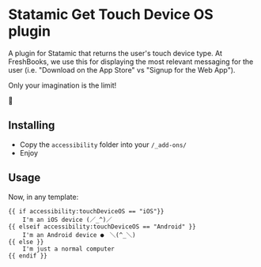 # Statamic Get Touch Device OS plugin
A plugin for Statamic that returns the user's touch device type. At FreshBooks, we use this for displaying the most relevant messaging for the user (i.e. "Download on the App Store" vs "Signup for the Web App").

Only your imagination is the limit! 

:rainbow:

## Installing
- Copy the `accessibility` folder into your `/_add-ons/`
- Enjoy

## Usage

Now, in any template:

```
{{ if accessibility:touchDeviceOS == "iOS"}}
	I'm an iOS device (／_^)／
{{ elseif accessibility:touchDeviceOS == "Android" }}
	I'm an Android device ●　＼(^_＼)
{{ else }}
	I'm just a normal computer
{{ endif }}
```
